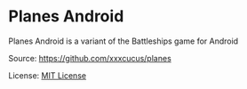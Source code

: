 # Planes Android

Planes Android is a variant of the Battleships game for Android 

Source: https://github.com/xxxcucus/planes

License: [MIT License](https://github.com/xxxcucus/planes/blob/master/LICENSE)
